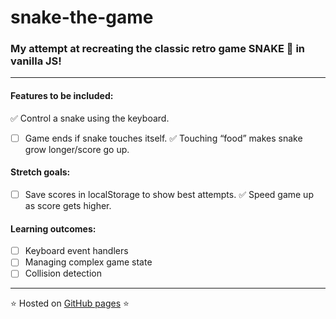 # snake-the-game

### My attempt at recreating the classic retro game **SNAKE** 🐍 in vanilla JS!

--- 

#### Features to be included:
✅ Control a snake using the keyboard.
- [ ] Game ends if snake touches itself.
✅ Touching “food” makes snake grow longer/score go up.

#### Stretch goals: 
- [ ] Save scores in localStorage to show best attempts.
✅ Speed game up as score gets higher.

#### Learning outcomes: 
- [ ] Keyboard event handlers
- [ ] Managing complex game state
- [ ] Collision detection

--- 

⭐ Hosted on [GitHub pages](https://mariaalouisaa.github.io/snake-the-game/) ⭐
